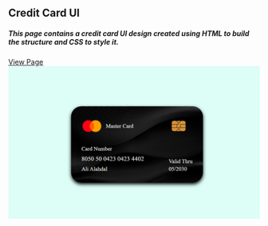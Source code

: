 <h2>Credit Card UI </h2>
<h5>This page contains a credit card UI design created using HTML to build the structure and CSS to style it.</h5>
<a href="https://ali-alahdal.github.io/Credit-Card-UI/">View Page</a>

<br />
<img src="images/Credit Card UI.png" />


